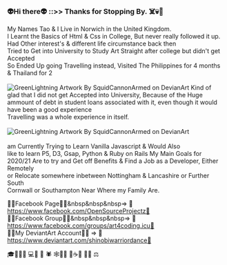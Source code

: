 ### 👽Hi there👽 ::>> Thanks for Stopping By. ☠️💀👻  

<span>My Names Tao & I Live in Norwich in the United Kingdom.</span>
<br>
<span>I Learnt the Basics of Html & Css in College, But never really followed it up.<br>
      Had Other interest's & different life circumstance back then<br>
      Tried to Get into University to Study Art Straight after college but didn't get Accepted<br>
      So Ended Up going Travelling instead, Visited The Philippines for 4 months & Thailand for 2<br>
      <br>
</span>
  ![GreenLightning Artwork By SquidCannonArmed on DevianArt](/Rsc/GreenLightningV2i.jpg)
<span>
   Kind of glad that I did not get Accepted into University, Because of the Huge ammount of debt
   in student loans associated with it, even though it would have been a good experience<br>
   Travelling was a whole experience in itself.<br>
        <br>
</span> 
  ![GreenLightning Artwork By SquidCannonArmed on DevianArt](/Rsc/JWildFire.LaserArray54.png)  
<span>  
  am Currently Trying to Learn Vanilla Javascript & Would Also<br>
  like to learn P5, D3, Gsap, Python & Ruby on Rails</span> 
</span>
<span>
  My Main Goals for 2020/21 Are to try and Get off Benefits & Find a Job as a Developer, Either Remotely<br>
  or Relocate somewhere inbetween Nottingham & Lancashire or Further South<br> 
      Cornwall or Southampton Near Where my Family Are.
</span>

🌴🌳Facebook Page🌳🌴&nbsp&nbsp&nbsp=> 💎https://www.facebook.com/OpenSourceProjectz💎<br>
🌴🌳Facebook Group🌳🌴&nbsp&nbsp&nbsp=> 💎https://www.facebook.com/groups/art4coding.icu💎<br>
🌴🌳My DeviantArt Account🌳🌴 => 💎https://www.deviantart.com/shinobiwarriordance💎<br>


🎓👨🏽‍💻  💻🦟 🦗 🕷 🕸🌳🌴 🌱☕️🍺 🍻💎 ⚖️ 
<!--
**MistaKistHur/MistaKistHur** is a ✨ _special_ ✨ repository because its `README.md` (this file) appears on your GitHub profile.
  Here are some ideas to get you started:

      - 🔭 I’m currently working on ...
      - 🌱 I’m currently learning ...
      - 👯 I’m looking to collaborate on ...
      - 🤔 I’m looking for help with ...
      - 💬 Ask me about ...
      - 📫 How to reach me: ...
      - 😄 Pronouns: ...
      - ⚡ Fun fact: ...
-->
